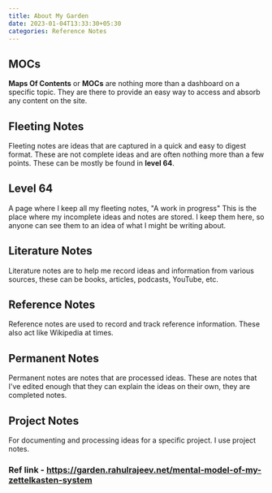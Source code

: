 ```yaml
---
title: About My Garden
date: 2023-01-04T13:33:30+05:30
categories: Reference Notes
---
```

## MOCs
**Maps Of Contents** or **MOCs** are nothing more than a dashboard on a specific topic. They are there to provide an easy way to access and absorb any content on the site.

## Fleeting Notes
Fleeting notes are ideas that are captured in a quick and easy to digest format. These are not complete ideas and are often nothing more than a few points. These can be mostly be found in **level 64**.

## Level 64
A page where I keep all my fleeting notes, "A work in progress" This is the place where my incomplete ideas and notes are stored. I keep them here, so anyone can see them to an idea of what I might be writing about.

## Literature Notes
Literature notes are to help me record ideas and information from various sources, these can be books, articles, podcasts, YouTube, etc.

## Reference Notes
Reference notes are used to record and track reference information. These also act like Wikipedia at times.

## Permanent Notes
Permanent notes are notes that are processed ideas. These are notes that I've edited enough that they can explain the ideas on their own, they are completed notes.

## Project Notes
For documenting and processing ideas for a specific project. I use project notes.

### Ref link - https://garden.rahulrajeev.net/mental-model-of-my-zettelkasten-system
